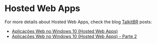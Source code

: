 # Hosted Web Apps

For more details about Hosted Web Apps, check the blog [TalkitBR](http://talkitbr.com) posts:

- [Aplicações Web no Windows 10 (Hosted Web Apps)](http://talkitbr.com/2015/06/30/aplicacoes-web-no-windows-10-hosted-web-apps-parte-2/)
- [Aplicações Web no Windows 10 (Hosted Web Apps) - Parte 2](http://talkitbr.com/2015/06/24/aplicacoes-web-no-windows-10-hosted-web-apps/) 
